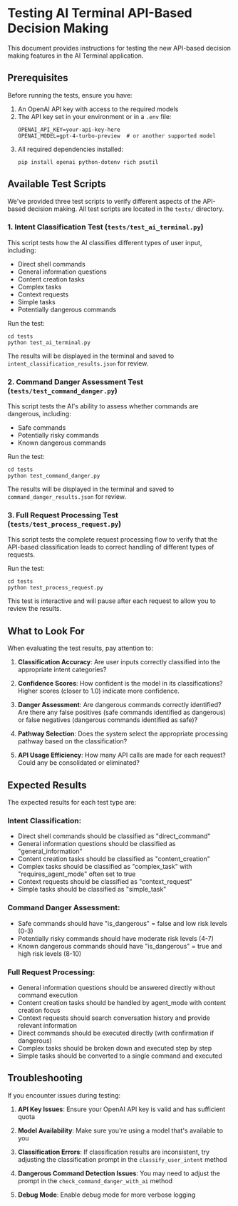 # Testing AI Terminal API-Based Decision Making

This document provides instructions for testing the new API-based decision making features in the AI Terminal application.

## Prerequisites

Before running the tests, ensure you have:

1. An OpenAI API key with access to the required models
2. The API key set in your environment or in a `.env` file:
   ```
   OPENAI_API_KEY=your-api-key-here
   OPENAI_MODEL=gpt-4-turbo-preview  # or another supported model
   ```
3. All required dependencies installed:
   ```
   pip install openai python-dotenv rich psutil
   ```

## Available Test Scripts

We've provided three test scripts to verify different aspects of the API-based decision making. All test scripts are located in the `tests/` directory.

### 1. Intent Classification Test (`tests/test_ai_terminal.py`)

This script tests how the AI classifies different types of user input, including:
- Direct shell commands
- General information questions
- Content creation tasks
- Complex tasks
- Context requests
- Simple tasks
- Potentially dangerous commands

Run the test:
```
cd tests
python test_ai_terminal.py
```

The results will be displayed in the terminal and saved to `intent_classification_results.json` for review.

### 2. Command Danger Assessment Test (`tests/test_command_danger.py`)

This script tests the AI's ability to assess whether commands are dangerous, including:
- Safe commands
- Potentially risky commands
- Known dangerous commands

Run the test:
```
cd tests
python test_command_danger.py
```

The results will be displayed in the terminal and saved to `command_danger_results.json` for review.

### 3. Full Request Processing Test (`tests/test_process_request.py`)

This script tests the complete request processing flow to verify that the API-based classification leads to correct handling of different types of requests.

Run the test:
```
cd tests
python test_process_request.py
```

This test is interactive and will pause after each request to allow you to review the results.

## What to Look For

When evaluating the test results, pay attention to:

1. **Classification Accuracy**: Are user inputs correctly classified into the appropriate intent categories?

2. **Confidence Scores**: How confident is the model in its classifications? Higher scores (closer to 1.0) indicate more confidence.

3. **Danger Assessment**: Are dangerous commands correctly identified? Are there any false positives (safe commands identified as dangerous) or false negatives (dangerous commands identified as safe)?

4. **Pathway Selection**: Does the system select the appropriate processing pathway based on the classification?

5. **API Usage Efficiency**: How many API calls are made for each request? Could any be consolidated or eliminated?

## Expected Results

The expected results for each test type are:

### Intent Classification:
- Direct shell commands should be classified as "direct_command"
- General information questions should be classified as "general_information"
- Content creation tasks should be classified as "content_creation"
- Complex tasks should be classified as "complex_task" with "requires_agent_mode" often set to true
- Context requests should be classified as "context_request"
- Simple tasks should be classified as "simple_task"

### Command Danger Assessment:
- Safe commands should have "is_dangerous" = false and low risk levels (0-3)
- Potentially risky commands should have moderate risk levels (4-7)
- Known dangerous commands should have "is_dangerous" = true and high risk levels (8-10)

### Full Request Processing:
- General information questions should be answered directly without command execution
- Content creation tasks should be handled by agent_mode with content creation focus
- Context requests should search conversation history and provide relevant information
- Direct commands should be executed directly (with confirmation if dangerous)
- Complex tasks should be broken down and executed step by step
- Simple tasks should be converted to a single command and executed

## Troubleshooting

If you encounter issues during testing:

1. **API Key Issues**: Ensure your OpenAI API key is valid and has sufficient quota

2. **Model Availability**: Make sure you're using a model that's available to you

3. **Classification Errors**: If classification results are inconsistent, try adjusting the classification prompt in the `classify_user_intent` method

4. **Dangerous Command Detection Issues**: You may need to adjust the prompt in the `check_command_danger_with_ai` method

5. **Debug Mode**: Enable debug mode for more verbose logging 